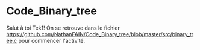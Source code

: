 # Code_Binary_tree

Salut à toi Tek1!
On se retrouve dans le fichier https://github.com/NathanFAIN/Code_Binary_tree/blob/master/src/binary_tree.c pour commencer l'activité.